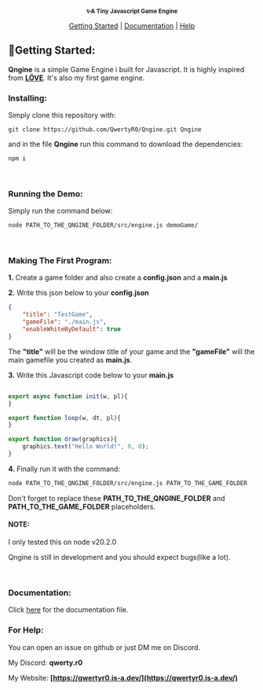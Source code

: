 <p align="center">
    <img src="https://media.discordapp.net/attachments/1115350451014090885/1121833553089544282/q_3.png?width=400&height=100" alt>
    <br>
    <sub><b>✨A Tiny Javascript Game Engine</b></sub>
</p>

<div align="center">

[Getting Started](#start) | [Documentation](https://github.com/QwertyR0/Qngine/blob/main/docs.md) | [Help](#help)
</div>

<div id="start">

## **🎁Getting Started:**
**Qngine** is a simple Game Engine i built for Javascript. It is highly inspired from [**LÖVE**](https://love2d.org/). It's also my first game engine.
### **Installing:**
Simply clone this repository with:
```
git clone https://github.com/QwertyR0/Qngine.git Qngine
```

and in the file **Qngine** run this command to download the dependencies:
```bash
npm i
```
</br>

### **Running the Demo:**
Simply run the command below:
```bash
node PATH_TO_THE_QNGINE_FOLDER/src/engine.js demoGame/
```
</br>

### **Making The First Program:**

**1.** Create a game folder and also create a **config.json** and a **main.js**

**2.** Write this json below to your **config.json**
```json
{
    "title": "TestGame",
    "gameFile": "./main.js",
    "enableWhiteByDefault": true
}
```

The **"title"** will be the window title of your game and the **"gameFile"** will the main gamefile you created as **main.js**.

**3.** Write this Javascript code below to your **main.js**
```js

export async function init(w, pl){
}

export function loop(w, dt, pl){
}

export function draw(graphics){
    graphics.text("Hello World!", 0, 0);
}
```

**4.** Finally run it with the command:
```bash
node PATH_TO_THE_QNGINE_FOLDER/src/engine.js PATH_TO_THE_GAME_FOLDER
```

Don't forget to replace these **PATH_TO_THE_QNGINE_FOLDER** and **PATH_TO_THE_GAME_FOLDER** placeholders.

#### NOTE:
I only tested this on node v20.2.0

Qngine is still in development and you should expect bugs(like a lot).

</div>
<br>
<div id="docs">

### **Documentation:**

Click [here](https://github.com/QwertyR0/Qngine/blob/main/docs.md) for the documentation file.

</div>

<div id="help">

### **For Help:**

You can open an issue on github or just DM me on Discord.

My Discord: **qwerty.r0**

My Website: **[https://qwertyr0.is-a.dev/](https://qwertyr0.is-a.dev/)**

</div>
